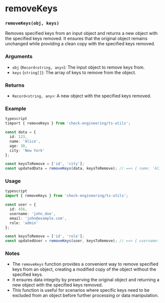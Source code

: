 # removeKeys

### `removeKeys(obj, keys)`

Removes specified keys from an input object and returns a new object with the specified keys removed. It ensures that the original object remains unchanged while providing a clean copy with the specified keys removed.

### Arguments

* `obj` (`Record<string, any>`): The input object to remove keys from.
* `keys` (`string[]`): The array of keys to remove from the object.

### Returns

* `Record<string, any>`: A new object with the specified keys removed.

### Example

```typescript
typescript
timport { removeKeys } from 'check-engineering/ts-utils';

const data = {
  id: 123,
  name: 'Alice',
  age: 30,
  city: 'New York'
};

const keysToRemove = ['id', 'city'];
const updatedData = removeKeys(data, keysToRemove); // ==> { name: 'Alice', age: 30 }
```

### Usage

```typescript
typescript
import { removeKeys } from 'check-engineering/ts-utils';

const user = {
  id: 456,
  username: 'john_doe',
  email: 'john@example.com',
  role: 'admin'
};

const keysToRemove = ['id', 'role'];
const updatedUser = removeKeys(user, keysToRemove); // ==> { username: 'john_doe', email: 'john@example.com' }
```

### Notes

* The `removeKeys` function provides a convenient way to remove specified keys from an object, creating a modified copy of the object without the specified keys.
* It ensures data integrity by preserving the original object and returning a new object with the specified keys removed.
* This function is useful for scenarios where specific keys need to be excluded from an object before further processing or data manipulation.
